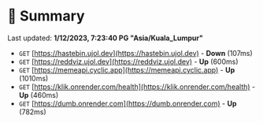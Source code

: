 # 📖 Summary
Last updated: **1/12/2023, 7:23:40 PG "Asia/Kuala_Lumpur"**

- `GET` [https://hastebin.ujol.dev](https://hastebin.ujol.dev) - **Down** (107ms)
- `GET` [https://reddviz.ujol.dev](https://reddviz.ujol.dev) - **Up** (600ms)
- `GET` [https://memeapi.cyclic.app](https://memeapi.cyclic.app) - **Up** (1010ms)
- `GET` [https://klik.onrender.com/health](https://klik.onrender.com/health) - **Up** (460ms)
- `GET` [https://dumb.onrender.com](https://dumb.onrender.com) - **Up** (782ms)
